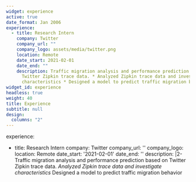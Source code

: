 ```yaml
---
widget: experience
active: true
date_format: Jan 2006
experience:
  - title: Research Intern
    company: Twitter
    company_url: ""
    company_logo: assets/media/twitter.png
    location: Remote
    date_start: 2021-02-01
    date_end: ""
    description: Traffic migration analysis and performance prediction based on
      Twitter Zipkin trace data. * Analyzed Zipkin trace data and investigate
      characteristics * Designed a model to predict traffic migration behavior
widget_id: experience
headless: true
weight: 40
title: Experience
subtitle: null
design:
  columns: "2"
---
```



experience:

* title: Research Intern
  company: Twitter
  company_url: ''
  company_logo: 
  location: Remote
  date_start: '2021-02-01'
  date_end: ''
  description: |2-
      Traffic migration analysis and performance prediction based on Twitter Zipkin trace data.
       *Analyzed Zipkin trace data and investigate characteristics*
       Designed a model to predict traffic migration behavior